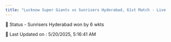 ```yaml
---
title: "Lucknow Super Giants vs Sunrisers Hyderabad, 61st Match - Live Cricket Score"
---
```


📑 Status - Sunrisers Hyderabad won by 6 wkts

📝 Last Updated on : 5/20/2025, 5:16:41 AM  

